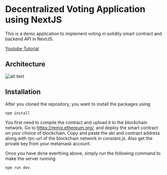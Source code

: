 # Decentralized Voting Application using NextJS

This is a demo application to implement voting in solidity smart contract and backend API in NextJS. 

[Youtube Tutorial](https://youtu.be/xQ_kiTvRJA0)


## Architecture

![alt text](https://raw.githubusercontent.com/syedmuhamaddanish/IPFS-Hash-Storage-Blockchain-using-NextJS/main/ipfs-storage-01.jpg)

## Installation

After you cloned the repository, you want to install the packages using

```shell
npm install
```

You first need to compile the contract and upload it to the blockchain network. Go to https://remix.ethereum.org/, and deploy the smart contract on your choice of blockchain. Copy and paste the abi and contract address along with rpc-url of the blockchain network in constant.js. Also get the private key from your metamask account. 


Once you have done everthing above, simply run the following command to make the server running

```shell
npm run dev
```
